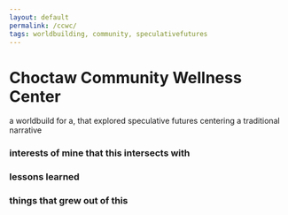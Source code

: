 ```yaml
---
layout: default
permalink: /ccwc/
tags: worldbuilding, community, speculativefutures
---
```

<h1>Choctaw Community Wellness Center</h2>
<p>a worldbuild for a, that explored speculative futures centering a traditional narrative  </p>

<h3>interests of mine that this intersects with</h3>
<h3>lessons learned</h3>
<h3>things that grew out of this</h3>
